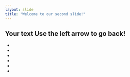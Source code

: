 ```yaml
---
layout: slide
title: "Welcome to our second slide!"
---
```

Your text
Use the left arrow to go back!
-
-
-
-
-

-
-
